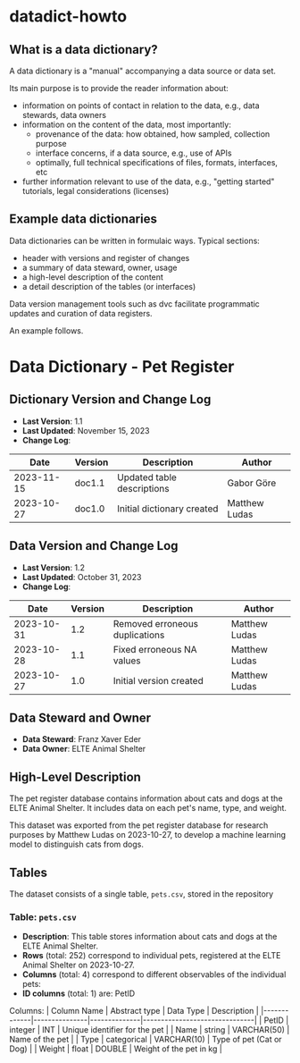 # datadict-howto

## What is a data dictionary?

A data dictionary is a "manual" accompanying a data source or data set.

Its main purpose is to provide the reader information about:

* information on points of contact in relation to the data, e.g., data stewards, data owners
* information on the content of the data, most importantly:
    * provenance of the data: how obtained, how sampled, collection purpose
    * interface concerns, if a data source, e.g., use of APIs
    * optimally, full technical specifications of files, formats, interfaces, etc
* further information relevant to use of the data, e.g., "getting started" tutorials, legal considerations (licenses)

## Example data dictionaries

Data dictionaries can be written in formulaic ways. Typical sections:

* header with versions and register of changes
* a summary of data steward, owner, usage
* a high-level description of the content
* a detail description of the tables (or interfaces)

Data version management tools such as dvc facilitate programmatic updates
and curation of data registers.

An example follows.

# Data Dictionary - Pet Register

## Dictionary Version and Change Log

- **Last Version**: 1.1
- **Last Updated**: November 15, 2023
- **Change Log**:

| Date       | Version | Description                 | Author        |
|------------|---------|-----------------------------|---------------|
| 2023-11-15 | doc1.1  | Updated table descriptions  | Gabor Göre    |
| 2023-10-27 | doc1.0  | Initial dictionary created  | Matthew Ludas |

## Data Version and Change Log

- **Last Version**: 1.2
- **Last Updated**: October 31, 2023
- **Change Log**:

| Date       | Version | Description                      | Author        |
|------------|---------|----------------------------------|---------------|
| 2023-10-31 | 1.2     | Removed erroneous duplications   | Matthew Ludas |
| 2023-10-28 | 1.1     | Fixed erroneous NA values        | Matthew Ludas |
| 2023-10-27 | 1.0     | Initial version created          | Matthew Ludas |

## Data Steward and Owner

- **Data Steward**: Franz Xaver Eder
- **Data Owner**: ELTE Animal Shelter

## High-Level Description

The pet register database contains information about cats and dogs at the ELTE Animal Shelter.
It includes data on each pet's name, type, and weight.

This dataset was exported from the pet register database for research purposes
by Matthew Ludas on 2023-10-27, to develop
a machine learning model to distinguish cats from dogs.

## Tables

The dataset consists of a single table, `pets.csv`, stored in the
repository

### Table: `pets.csv`

- **Description**: This table stores information about cats and dogs at the ELTE Animal Shelter.
- **Rows** (total: 252) correspond to individual pets, registered at the ELTE Animal Shelter on 2023-10-27.
- **Columns** (total: 4) correspond to different observables of the individual pets:
- **ID columns** (total: 1) are: PetID

Columns:
| Column Name | Abstract type | Data Type    | Description                   |
|-------------|---------------|--------------|-------------------------------|
| PetID       | integer       | INT          | Unique identifier for the pet |
| Name        | string        | VARCHAR(50)  | Name of the pet               |
| Type        | categorical   | VARCHAR(10)  | Type of pet (Cat or Dog)      |
| Weight      | float         | DOUBLE       | Weight of the pet in kg       |
